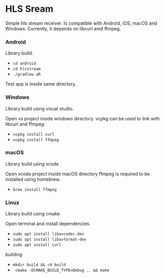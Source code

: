 # HLS Sream
Simple hls stream receiver.
Is compatible with Android, iOS, macOS and Windows.
Currently, it depends on libcurl amd ffmpeg.

### Android
Library build.

- ```cd android```
- ```cd hlsstream ```
- ```./gradlew aR   ```

Test app is inside same directory.

### Windows
Library build using visual studio.

Open vs project inside windows directory.
 vcpkg can be used to link with libcurl and ffmpeg
- ``` vcpkg install curl ```
- ``` vcpkg install ffmpeg ```

### macOS
Library build using xcode

Open xcode project inside macOS directory
ffmpeg is required to be installed using homebrew.
- ``` brew install ffmpeg ```

### Linux
Library build using cmake

Open terminal and install dependencies.
- ```sudo apt install libavcodec-dev```
- ```sudo apt install libavformat-dev```
- ```sudo apt install curl```

building
- ``` mkdir build && cd build ```
- ``` cmake -DCMAKE_BUILD_TYPE=Debug .. && make```

